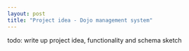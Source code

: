 ```yaml
---
layout: post
title: "Project idea - Dojo management system"
---
```


todo: write up project idea, functionality and schema sketch